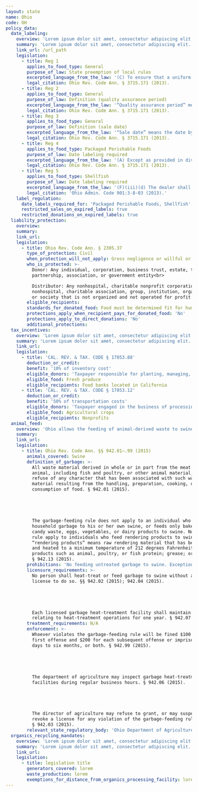 ```yaml
---
layout: state
name: Ohio
code: OH
policy_data:
  date_labeling:
    overview: 'Lorem ipsum dolor sit amet, consectetur adipiscing elit. Curabitur tellus mi, consequat at laoreet eget, vestibulum nec dolor. Vivamus volutpat quam ac quam bibendum rutrum.'
    summary: 'Lorem ipsum dolor sit amet, consectetur adipiscing elit. Curabitur tellus mi, consequat at laoreet eget, vestibulum nec dolor. Vivamus volutpat quam ac quam bibendum rutrum.'
    link_url: /url_path
    legislation:
      - title: Reg 1
        applies_to_food_type: General
        purpose_of_law: State preemption of local rules
        excerpted_language_from_the_law: '(C) To ensure that a uniform system of determining the useful product life of perishable food products for sale within the state is established, persons complying with this section and the rules established pursuant thereto are exempt from any local ordinances or rules pertaining to the quality assurance period of food products or the manner in which the quality assurance period and perishability of food products are to be disclosed.'
        legal_citation: Ohio Rev. Code Ann. § 3715.171 (2013).
      - title: Reg 2
        applies_to_food_type: General
        purpose_of_law: Definition (quality assurance period)
        excerpted_language_from_the_law: '“Quality assurance period” means the period of time following the completion of normal manufacturing, processing, and packaging procedures during which a food product subjected to normal conditions of exposure will maintain conformity with all of the characteristics normally associated with the food product and will provide the benefits for which the food product is normally purchased. Food product characteristics include, but are not limited to, taste, texture, smell, nutritional value, and reaction value with other food products if used as an ingredient with other food products.'
        legal_citation: Ohio Rev. Code Ann. § 3715.171 (2013).
      - title: Reg 3
        applies_to_food_type: General
        purpose_of_law: Definition (sale date)
        excerpted_language_from_the_law: '“Sale date” means the date by which the manufacturer, processor, or packager of a packaged food product recommends that the food product be sold for consumption based on the food product’s quality assurance period.'
        legal_citation: Ohio Rev. Code Ann. § 3715.171 (2013).
      - title: Reg 4
        applies_to_food_type: Packaged Perishable Foods
        purpose_of_law: Date labeling required
        excerpted_language_from_the_law: '(A) Except as provided in division (B) of this section, no person shall knowingly sell or offer to sell in this state any packaged perishable food product that has a quality assurance period of thirty days or less, unless the package is clearly marked by the packager with its sale date. The sale date shall be legible and understandable to the consumer. The director of agriculture shall make rules in accordance with Chapter 119. of the Revised Code establishing the manner in which the sale date shall be affixed to food products. (B) The provisions of this section do not apply to fresh fruits and vegetables or to meat, including poultry, whether packaged or unpackaged, nor do they apply to packaged perishable food products when sold or offered for sale at any place of business where less than one hundred thousand dollars of all products were sold during the preceding year.'
        legal_citation: Ohio Rev. Code Ann. § 3715.171 (2013).
      - title: Reg 5
        applies_to_food_type: Shellfish
        purpose_of_law: Date labeling required
        excerpted_language_from_the_law: '(F)(iii)(d) The dealer shall assure that each package containing less than sixty-four fluid ounces of fresh or frozen shellfish shall have: . . . (ii) A “Sell by date” which provides a reasonable subsequent shelf-life or the words “Best if used by” followed by a date when the product would be expected to reach the end of its shelf-life. The date shall consist of the abbreviation for the month and number of the day of the month. For frozen shellfish, the year will be added to the date.'
        legal_citation: 'Ohio Admin. Code 901:3-8-03 (2013).'
    label_regulation:
      date_labels_required_for: 'Packaged Perishable Foods, Shellfish'
      restricted_sales_on_expired_labels: true
      restricted_donations_on_expired_labels: true
  liability_protection:
    overview:
    summary:
    link_url:
    legislation:
      - title: Ohio Rev. Code Ann. § 2305.37
        type_of_protection: Civil
        when_protection_will_not_apply: Gross negligence or willful or wanton misconduct
        who_is_protected: >-
          Donor: Any individual, corporation, business trust, estate, trust,
          partnership, association, or government entity<br>

          Distributor: Any nonhospital, charitable nonprofit corporation or any
          nonhospital, charitable association, group, institution, organization,
          or society that is not organized and not operated for profit
        eligible_recipients:
        standards_for_donated_food: Food must be determined fit for human consumption
        protections_apply_when_recipient_pays_for_donated_food: 'No'
        protections_apply_to_direct_donations: 'No'
        additional_protections:
  tax_incentives:
    overview: 'Lorem ipsum dolor sit amet, consectetur adipiscing elit. Curabitur tellus mi, consequat at laoreet eget, vestibulum nec dolor. Vivamus volutpat quam ac quam bibendum rutrum.'
    summary: 'Lorem ipsum dolor sit amet, consectetur adipiscing elit. Curabitur tellus mi, consequat at laoreet eget, vestibulum nec dolor. Vivamus volutpat quam ac quam bibendum rutrum.'
    link_url:
    legislation:
      - title: 'CAL. REV. & TAX. CODE § 17053.88'
        deduction_or_credit:
        benefit: '10% of inventory cost'
        eligible_donors: 'Taxpayer responsible for planting, managing, and harvesting crops'
        eligible_food: Fresh produce
        eligible_recipients: Food banks located in California
      - title: 'CAL. REV. & TAX. CODE § 17053.12'
        deduction_or_credit:
        benefit: '50% of transportation costs'
        eligible_donors: 'Taxpayer engaged in the business of processing, distributing, or selling agricultural products'
        eligible_food: Agricultural crops
        eligible_recipients: Nonprofits
  animal_feed:
    overview: 'Ohio allows the feeding of animal-derived waste to swine provided that it has been properly heat-treated by a licensed facility. All other waste may be fed to swine without heat-treatment. Food waste that consists of only certain food products, including bakery waste, may be fed to swine without being heat-treated. Individuals may feed household garbage to their own swine without heat-treating it and without a license.'
    summary:
    link_url:
    legislation:
      - title: Ohio Rev. Code Ann. §§ 942.01–.99 (2015)
        animals_covered: Swine
        definition_of_garbage: >-
          All waste material derived in whole or in part from the meat of any
          animal, including fish and poultry, or other animal material, and other
          refuse of any character that has been associated with such waste
          material resulting from the handling, preparation, cooking, or
          consumption of food. § 942.01 (2015).





          The garbage-feeding rule does not apply to an individual who feeds
          household garbage to his or her own swine, or feeds only bakery waste,
          candy waste, eggs, vegetables, or dairy products to swine. Nor does the
          rule apply to individuals who feed rendering products to swine, where
          “rendering products” means raw rendering material that has been ground
          and heated to a minimum temperature of 212 degrees Fahrenheit to make
          products such as animal, poultry, or fish protein; grease; or tallow.
          § 942.13 (2015).
        prohibitions: 'No feeding untreated garbage to swine. Exception for individuals feeding household garbage. §§ 942.04, .13 (2015).'
        licensure_requirements: >-
          No person shall heat-treat or feed garbage to swine without an annual
          license to do so. §§ 942.02 (2015); 942.04 (2015).





          Each licensed garbage heat-treatment facility shall maintain records
          relating to heat-treatment operations for one year. § 942.07 (2015).
        treatment_requirements: N/A
        enforcement: >-
          Whoever violates the garbage-feeding rule will be fined $100 for the
          first offense and $200 for each subsequent offense or imprisoned for 90
          days to six months, or both. § 942.99 (2015).





          The department of agriculture may inspect garbage heat-treatment
          facilities during regular business hours. § 942.06 (2015).





          The director of agriculture may refuse to grant, or may suspend or
          revoke a license for any violation of the garbage-feeding rule.
          § 942.03 (2015).
        relevant_state_regulatory_body: 'Ohio Department of Agriculture (§ 942.06 (2015)), <a href="http://www.agri.ohio.gov/">http://www.agri.ohio.gov/</a>.'
  organics_recycling_mandates:
    overview: 'Lorem ipsum dolor sit amet, consectetur adipiscing elit. Curabitur tellus mi, consequat at laoreet eget, vestibulum nec dolor. Vivamus volutpat quam ac quam bibendum rutrum.'
    summary: 'Lorem ipsum dolor sit amet, consectetur adipiscing elit. Curabitur tellus mi, consequat at laoreet eget, vestibulum nec dolor. Vivamus volutpat quam ac quam bibendum rutrum.'
    link_url:
    legislation:
      - title: legislation title
        generators_covered: lorem
        waste_production: lorem
        exemptions_for_distance_from_organics_processing_facility: lorem
---
```

